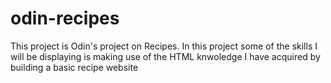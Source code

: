 # odin-recipes
 This project is Odin's project on Recipes. In this project some of the skills I will be displaying is making use of the HTML knwoledge I have acquired by building a basic recipe website 